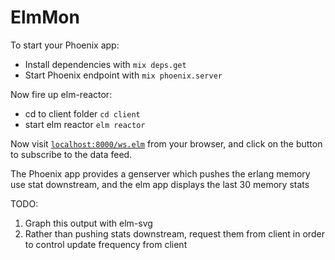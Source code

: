# ElmMon

To start your Phoenix app:

  * Install dependencies with `mix deps.get`
  * Start Phoenix endpoint with `mix phoenix.server`

Now fire up elm-reactor:

  * cd to client folder `cd client`
  * start elm reactor `elm reactor`

Now visit [`localhost:8000/ws.elm`](http://localhost:8000/ws.elm) from your browser, and click
on the button to subscribe to the data feed.

The Phoenix app provides a genserver which pushes the erlang memory use stat downstream,
and the elm app displays the last 30 memory stats

TODO:
1. Graph this output with elm-svg
2. Rather than pushing stats downstream, request them from client in order
to control update frequency from client
